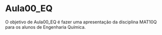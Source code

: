 
# Aula00_EQ

<!-- badges: start -->
<!-- badges: end -->

O objetivo de Aula00_EQ é fazer uma apresentação da disciplina MAT10Q para os alunos de Engenharia Química.

